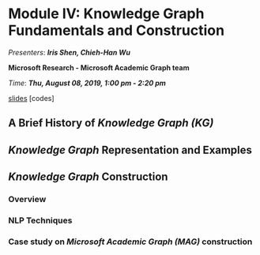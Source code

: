 # Module IV: Knowledge Graph Fundamentals and Construction

_Presenters_: _**Iris Shen, Chieh-Han Wu**_

**Microsoft Research - Microsoft Academic Graph team**

_Time_: _**Thu, August 08, 2019, 1:00 pm - 2:20 pm**_

[slides](./Module_IV_GraphKnowledgeGraph_KDD2019_HandsOn.pdf) [codes]

## A Brief History of _Knowledge Graph (KG)_ 

## _Knowledge Graph_ Representation and Examples 

## _Knowledge Graph_ Construction

### Overview

### NLP Techniques

### Case study on _Microsoft Academic Graph (MAG)_ construction 
